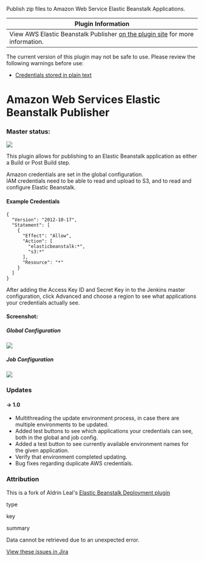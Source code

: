 Publish zip files to Amazon Web Service Elastic Beanstalk Applications.

| Plugin Information                                                                                                                         |
|--------------------------------------------------------------------------------------------------------------------------------------------|
| View AWS Elastic Beanstalk Publisher [on the plugin site](https://plugins.jenkins.io/aws-beanstalk-publisher-plugin) for more information. |

The current version of this plugin may not be safe to use. Please review
the following warnings before use:

-   [Credentials stored in plain
    text](https://jenkins.io/security/advisory/2019-04-03/#SECURITY-831)

# Amazon Web Services Elastic Beanstalk Publisher

### Master status:

[![](https://jenkins.ci.cloudbees.com/buildStatus/icon?job=plugins/aws-beanstalk-publisher-plugin)](https://jenkins.ci.cloudbees.com/job/plugins/job/aws-beanstalk-publisher-plugin/)

This plugin allows for publishing to an Elastic Beanstalk application as
either a Build or Post Build step.

Amazon credentials are set in the global configuration.  
IAM credentials need to be able to read and upload to S3, and to read
and configure Elastic Beanstalk.

#### Example Credentials

``` syntaxhighlighter-pre
{
  "Version": "2012-10-17",
  "Statement": [
    {
      "Effect": "Allow",
      "Action": [
        "elasticbeanstalk:*",
        "s3:*"
      ],
      "Resource": "*"
    }
  ]
}
```

After adding the Access Key ID and Secret Key in to the Jenkins master
configuration, click Advanced and choose a region to see what
applications your credentials actually see.

#### Screenshot:

##### Global Configuration

![](https://raw.githubusercontent.com/jenkinsci/aws-beanstalk-publisher-plugin/master/globalConfig.png)

##### Job Configuration

![](https://raw.githubusercontent.com/jenkinsci/aws-beanstalk-publisher-plugin/master/job%20config.png)

### Updates

#### -\> 1.0

-   Multithreading the update environment process, in case there are
    multiple environments to be updated.
-   Added test buttons to see which applications your credentials can
    see, both in the global and job config.
-   Added a test button to see currently available environment names for
    the given application.
-   Verify that environment completed updating.
-   Bug fixes regarding duplicate AWS credentials.

### Attribution

This is a fork of Aldrin Leal's [Elastic Beanstalk Deployment
plugin](https://github.com/ingenieux/awseb-deployment-plugin)

type

key

summary

Data cannot be retrieved due to an unexpected error.

[View these issues in
Jira](http://issues.jenkins-ci.org/secure/IssueNavigator.jspa?reset=true&jqlQuery=project%20=%20JENKINS%20AND%20status%20in%20%28Open,%20%22In%20Progress%22,%20Reopened%29%20AND%20component%20=%20%27aws-beanstalk-publisher-plugin%27&src=confmacro)
